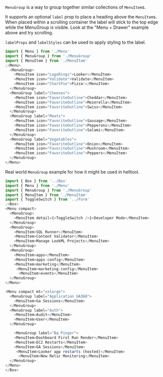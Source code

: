 `MenuGroup` is a way to group together similar collections of `MenuItem`s.

It supports an optional `label` prop to place a heading above the `MenuItem`s. When placed within a scrolling container the label will stick to the top edge while the MenuGroup is visible. Look at the "Menu + Drawer" example above and try scrolling.

`labelProps` and `labelStyles` can be used to apply styling to the label.

```js
import { Menu } from './Menu'
import { MenuGroup } from './MenuGroup'
import { MenuItem } from './MenuItem'
;<Menu>
  <MenuGroup>
    <MenuItem icon="LogoRings">Looker</MenuItem>
    <MenuItem icon="Validate">Validate</MenuItem>
    <MenuItem icon="ChartPie">Pizza!</MenuItem>
  </MenuGroup>
  <MenuGroup label="Cheeses">
    <MenuItem icon="FavoriteOutline">Cheddar</MenuItem>
    <MenuItem icon="FavoriteOutline">Mozerella</MenuItem>
    <MenuItem icon="FavoriteOutline">Swiss</MenuItem>
  </MenuGroup>
  <MenuGroup label="Meats">
    <MenuItem icon="FavoriteOutline">Sausage</MenuItem>
    <MenuItem icon="FavoriteOutline">Pepperoni</MenuItem>
    <MenuItem icon="FavoriteOutline">Salami</MenuItem>
  </MenuGroup>
  <MenuGroup label="Vegetables">
    <MenuItem icon="FavoriteOutline">Onion</MenuItem>
    <MenuItem icon="FavoriteOutline">Mushroom</MenuItem>
    <MenuItem icon="FavoriteOutline">Peppers</MenuItem>
  </MenuGroup>
</Menu>
```

Real world `MenuGroup` example for how it might be used in helltool.

```js
import { Box } from '../Box'
import { Menu } from './Menu'
import { MenuGroup } from './MenuGroup'
import { MenuItem } from './MenuItem'
import { ToggleSwitch } from '../Form'
;<Box>
<Menu compact>
  <MenuGroup>
    <MenuItem detail={<ToggleSwitch />}>Developer Mode</MenuItem>
  </MenuGroup>
  <MenuGroup>
    <MenuItem>SQL Runner</MenuItem>
    <MenuItem>Content Validator</MenuItem>
    <MenuItem>Manage LookML Projects</MenuItem>
  </MenuGroup>
  <MenuGroup>
    <MenuItem>apps</MenuItem>
    <MenuItem>apps-config</MenuItem>
    <MenuItem>marketing</MenuItem>
     <MenuItem>marketing-config</MenuItem>
      <MenuItem>events</MenuItem>
  </MenuGroup>
</Menu>

<Menu compact mt="xxlarge">
  <MenuGroup label="Application GA360">
    <MenuItem>Ga Sessions</MenuItem>
  </MenuGroup>
  <MenuGroup label="Auth">
    <MenuItem>Audit</MenuItem>
    <MenuItem>User</MenuItem>
  </MenuGroup>

    <MenuGroup label="Bq Pinger">
    <MenuItem>Dashboard First Run Render</MenuItem>
    <MenuItem>EC2 Restarts</MenuItem>
    <MenuItem>GA Sessions</MenuItem>
     <MenuItem>Looker app restarts (hosted)</MenuItem>
      <MenuItem>New Relic Monitoring</MenuItem>
  </MenuGroup>
</Menu>
</Box>
```
